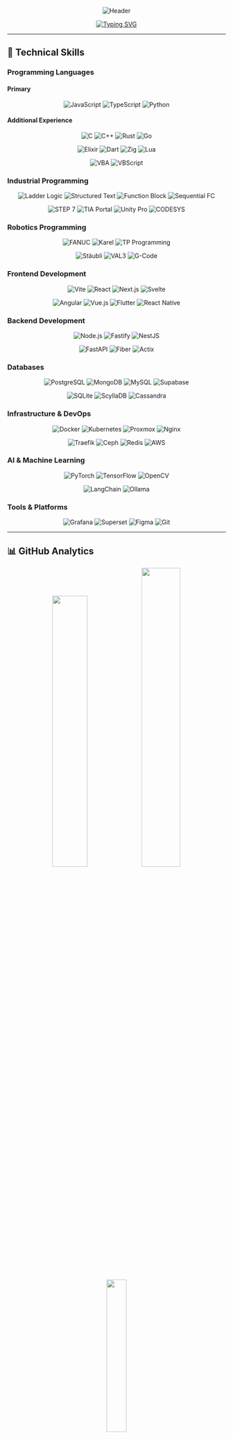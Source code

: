 <div align="center">

![Header](https://capsule-render.vercel.app/api?type=waving&color=gradient&customColorList=6,11,20&height=300&section=header&text=HAKAN%20KARADAG&fontSize=70&fontColor=fff&animation=twinkling&fontAlignY=35&desc=Full-Stack%20Developer%20%7C%20Industrial%20Engineer%20%7C%20Project%20Manager&descAlignY=55&descSize=18)

[![Typing SVG](https://readme-typing-svg.demolab.com?font=JetBrains+Mono&size=25&duration=3000&pause=1000&color=00F5FF&center=true&vCenter=true&width=800&lines=⚡+Performance+Focused;📋+Agile+%26+Project+Management;🎨+Creative+Solution+Architect;📊+Data-Driven+Decision+Maker;💡+Problem+Solver)](https://git.io/typing-svg)

</div>

---

## 🔧 Technical Skills

### Programming Languages

#### Primary
<div align="center">

<p>
  <img src="https://img.shields.io/badge/JavaScript-F7DF1E?style=for-the-badge&logo=javascript&logoColor=black" alt="JavaScript">
  <img src="https://img.shields.io/badge/TypeScript-007ACC?style=for-the-badge&logo=typescript&logoColor=white" alt="TypeScript">
  <img src="https://img.shields.io/badge/Python-3776AB?style=for-the-badge&logo=python&logoColor=white" alt="Python">
</p>

</div>

#### Additional Experience
<div align="center">

<p>
  <img src="https://img.shields.io/badge/C-00599C?style=for-the-badge&logo=c&logoColor=white" alt="C">
  <img src="https://img.shields.io/badge/C++-00599C?style=for-the-badge&logo=cplusplus&logoColor=white" alt="C++">
  <img src="https://img.shields.io/badge/Rust-000000?style=for-the-badge&logo=rust&logoColor=white" alt="Rust">
  <img src="https://img.shields.io/badge/Go-00ADD8?style=for-the-badge&logo=go&logoColor=white" alt="Go">
</p>

<p>
  <img src="https://img.shields.io/badge/Elixir-4B275F?style=for-the-badge&logo=elixir&logoColor=white" alt="Elixir">
  <img src="https://img.shields.io/badge/Dart-0175C2?style=for-the-badge&logo=dart&logoColor=white" alt="Dart">
  <img src="https://img.shields.io/badge/Zig-F7A41D?style=for-the-badge&logo=zig&logoColor=white" alt="Zig">
  <img src="https://img.shields.io/badge/Lua-2C2D72?style=for-the-badge&logo=lua&logoColor=white" alt="Lua">
</p>

<p>
  <img src="https://img.shields.io/badge/VBA-217346?style=for-the-badge&logo=microsoft-excel&logoColor=white" alt="VBA">
  <img src="https://img.shields.io/badge/VBScript-239120?style=for-the-badge&logo=windows&logoColor=white" alt="VBScript">
</p>

</div>

### Industrial Programming
<div align="center">

<p>
  <img src="https://img.shields.io/badge/Ladder_Logic-FF6B35?style=for-the-badge&logoColor=white" alt="Ladder Logic">
  <img src="https://img.shields.io/badge/Structured_Text-4A90E2?style=for-the-badge&logoColor=white" alt="Structured Text">
  <img src="https://img.shields.io/badge/Function_Block-7B68EE?style=for-the-badge&logoColor=white" alt="Function Block">
  <img src="https://img.shields.io/badge/Sequential_FC-FF4500?style=for-the-badge&logoColor=white" alt="Sequential FC">
</p>

<p>
  <img src="https://img.shields.io/badge/STEP_7-009639?style=for-the-badge&logo=siemens&logoColor=white" alt="STEP 7">
  <img src="https://img.shields.io/badge/TIA_Portal-009639?style=for-the-badge&logo=siemens&logoColor=white" alt="TIA Portal">
  <img src="https://img.shields.io/badge/Unity_Pro-3DCD58?style=for-the-badge&logo=schneiderelectric&logoColor=white" alt="Unity Pro">
  <img src="https://img.shields.io/badge/CODESYS-0052CC?style=for-the-badge&logoColor=white" alt="CODESYS">
</p>

</div>

### Robotics Programming
<div align="center">

<p>
  <img src="https://img.shields.io/badge/FANUC-FFFF00?style=for-the-badge&logoColor=black" alt="FANUC">
  <img src="https://img.shields.io/badge/Karel-FFD700?style=for-the-badge&logoColor=black" alt="Karel">
  <img src="https://img.shields.io/badge/TP_Programming-FFA500?style=for-the-badge&logoColor=black" alt="TP Programming">
</p>

<p>
  <img src="https://img.shields.io/badge/Stäubli-E31837?style=for-the-badge&logoColor=white" alt="Stäubli">
  <img src="https://img.shields.io/badge/VAL3-DC143C?style=for-the-badge&logoColor=white" alt="VAL3">
  <img src="https://img.shields.io/badge/G--Code-2E8B57?style=for-the-badge&logoColor=white" alt="G-Code">
</p>

</div>

### Frontend Development
<div align="center">

<p>
  <img src="https://img.shields.io/badge/Vite-646CFF?style=for-the-badge&logo=vite&logoColor=FFD62E" alt="Vite">
  <img src="https://img.shields.io/badge/React-20232A?style=for-the-badge&logo=react&logoColor=61DAFB" alt="React">
  <img src="https://img.shields.io/badge/Next.js-000000?style=for-the-badge&logo=nextdotjs&logoColor=white" alt="Next.js">
  <img src="https://img.shields.io/badge/Svelte-4A4A55?style=for-the-badge&logo=svelte&logoColor=FF3E00" alt="Svelte">
</p>

<p>
  <img src="https://img.shields.io/badge/Angular-DD0031?style=for-the-badge&logo=angular&logoColor=white" alt="Angular">
  <img src="https://img.shields.io/badge/Vue.js-35495E?style=for-the-badge&logo=vuedotjs&logoColor=4FC08D" alt="Vue.js">
  <img src="https://img.shields.io/badge/Flutter-02569B?style=for-the-badge&logo=flutter&logoColor=white" alt="Flutter">
  <img src="https://img.shields.io/badge/React_Native-20232A?style=for-the-badge&logo=react&logoColor=61DAFB" alt="React Native">
</p>

</div>

### Backend Development
<div align="center">

<p>
  <img src="https://img.shields.io/badge/Node.js-339933?style=for-the-badge&logo=nodedotjs&logoColor=white" alt="Node.js">
  <img src="https://img.shields.io/badge/Fastify-000000?style=for-the-badge&logo=fastify&logoColor=white" alt="Fastify">
  <img src="https://img.shields.io/badge/NestJS-E0234E?style=for-the-badge&logo=nestjs&logoColor=white" alt="NestJS">
</p>

<p>
  <img src="https://img.shields.io/badge/FastAPI-005571?style=for-the-badge&logo=fastapi&logoColor=white" alt="FastAPI">
  <img src="https://img.shields.io/badge/Fiber-00ADD8?style=for-the-badge&logo=go&logoColor=white" alt="Fiber">
  <img src="https://img.shields.io/badge/Actix-000000?style=for-the-badge&logo=rust&logoColor=white" alt="Actix">
</p>

</div>

### Databases
<div align="center">

<p>
  <img src="https://img.shields.io/badge/PostgreSQL-316192?style=for-the-badge&logo=postgresql&logoColor=white" alt="PostgreSQL">
  <img src="https://img.shields.io/badge/MongoDB-4EA94B?style=for-the-badge&logo=mongodb&logoColor=white" alt="MongoDB">
  <img src="https://img.shields.io/badge/MySQL-4479A1?style=for-the-badge&logo=mysql&logoColor=white" alt="MySQL">
  <img src="https://img.shields.io/badge/Supabase-3ECF8E?style=for-the-badge&logo=supabase&logoColor=white" alt="Supabase">
</p>

<p>
  <img src="https://img.shields.io/badge/SQLite-07405E?style=for-the-badge&logo=sqlite&logoColor=white" alt="SQLite">
  <img src="https://img.shields.io/badge/ScyllaDB-6CD4FF?style=for-the-badge&logoColor=white" alt="ScyllaDB">
  <img src="https://img.shields.io/badge/Cassandra-1287B1?style=for-the-badge&logo=apachecassandra&logoColor=white" alt="Cassandra">
</p>

</div>

### Infrastructure & DevOps
<div align="center">

<p>
  <img src="https://img.shields.io/badge/Docker-2496ED?style=for-the-badge&logo=docker&logoColor=white" alt="Docker">
  <img src="https://img.shields.io/badge/Kubernetes-326CE5?style=for-the-badge&logo=kubernetes&logoColor=white" alt="Kubernetes">
  <img src="https://img.shields.io/badge/Proxmox-E57000?style=for-the-badge&logo=proxmox&logoColor=white" alt="Proxmox">
  <img src="https://img.shields.io/badge/Nginx-009639?style=for-the-badge&logo=nginx&logoColor=white" alt="Nginx">
</p>

<p>
  <img src="https://img.shields.io/badge/Traefik-24A1C1?style=for-the-badge&logo=traefikproxy&logoColor=white" alt="Traefik">
  <img src="https://img.shields.io/badge/Ceph-EF5C55?style=for-the-badge&logo=ceph&logoColor=white" alt="Ceph">
  <img src="https://img.shields.io/badge/Redis-DC382D?style=for-the-badge&logo=redis&logoColor=white" alt="Redis">
  <img src="https://img.shields.io/badge/AWS-232F3E?style=for-the-badge&logo=amazonaws&logoColor=white" alt="AWS">
</p>

</div>

### AI & Machine Learning
<div align="center">

<p>
  <img src="https://img.shields.io/badge/PyTorch-EE4C2C?style=for-the-badge&logo=pytorch&logoColor=white" alt="PyTorch">
  <img src="https://img.shields.io/badge/TensorFlow-FF6F00?style=for-the-badge&logo=tensorflow&logoColor=white" alt="TensorFlow">
  <img src="https://img.shields.io/badge/OpenCV-27338e?style=for-the-badge&logo=OpenCV&logoColor=white" alt="OpenCV">
</p>

<p>
  <img src="https://img.shields.io/badge/LangChain-1C3C3C?style=for-the-badge&logoColor=white" alt="LangChain">
  <img src="https://img.shields.io/badge/Ollama-000000?style=for-the-badge&logoColor=white" alt="Ollama">
</p>

</div>

### Tools & Platforms
<div align="center">

<p>
  <img src="https://img.shields.io/badge/Grafana-F46800?style=for-the-badge&logo=grafana&logoColor=white" alt="Grafana">
  <img src="https://img.shields.io/badge/Superset-20A7C9?style=for-the-badge&logo=apache&logoColor=white" alt="Superset">
  <img src="https://img.shields.io/badge/Figma-F24E1E?style=for-the-badge&logo=figma&logoColor=white" alt="Figma">
  <img src="https://img.shields.io/badge/Git-F05032?style=for-the-badge&logo=git&logoColor=white" alt="Git">
</p>

</div>

---

## 📊 GitHub Analytics

<div align="center">

<img width="40%" src="https://github-readme-stats.vercel.app/api?username=hakan-karadag&show_icons=true&theme=tokyonight&border_color=00F5FF&bg_color=0D1117&title_color=00F5FF&text_color=FFFFFF&icon_color=00F5FF&include_all_commits=true&count_private=true" />
<img width="42%" src="https://github-readme-streak-stats.herokuapp.com/?user=hakan-karadag&theme=tokyonight&border=00F5FF&background=0D1117&ring=00F5FF&fire=FF6600&currStreakLabel=00F5FF&sideLabels=FFFFFF&currStreakNum=FFFFFF&sideNums=FFFFFF&dates=FFFFFF" />

<img width="30%" src="https://github-readme-stats.vercel.app/api/top-langs/?username=hakan-karadag&layout=compact&theme=tokyonight&border_color=00F5FF&bg_color=0D1117&title_color=00F5FF&text_color=FFFFFF&langs_count=10" />

</div>

---

<div align="center">

![Profile Views](https://komarev.com/ghpvc/?username=hakan-karadag&style=for-the-badge&color=00F5FF)
[![GitHub followers](https://img.shields.io/github/followers/hakan-karadag?style=for-the-badge&logo=github&logoColor=white&color=00F5FF)](https://github.com/hakan-karadag)
[![GitHub stars](https://img.shields.io/github/stars/hakan-karadag?style=for-the-badge&logo=github&logoColor=white&color=00F5FF)](https://github.com/hakan-karadag)

![Footer](https://capsule-render.vercel.app/api?type=waving&color=gradient&customColorList=6,11,20&height=150&section=footer&text=Feel+free+to+check+out+my+projects!&fontSize=22&fontColor=fff&animation=twinkling&fontAlignY=75)

</div>